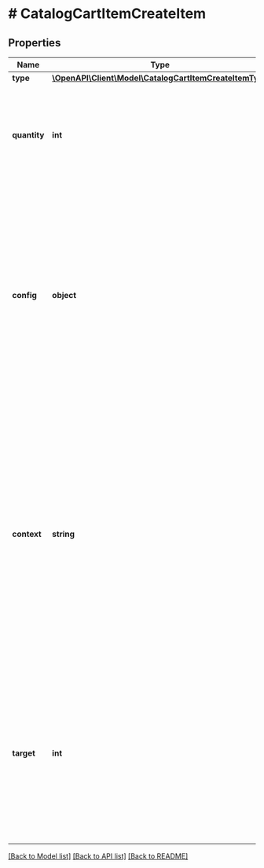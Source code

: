 # # CatalogCartItemCreateItem

## Properties

Name | Type | Description | Notes
------------ | ------------- | ------------- | -------------
**type** | [**\OpenAPI\Client\Model\CatalogCartItemCreateItemType**](CatalogCartItemCreateItemType.md) |  | [optional]
**quantity** | **int** | Quantity for this catalog item. Will be overridden to 1 if quantity not allowed by the item type. | [optional]
**config** | **object** | Config Object, required options depend on the catalog item type&#39;s associated option types. The values passed in here are injected into the instance config or app spec or workflow script(s) defined by the type. | [optional]
**context** | **string** | Context Type for running the workflow, determines if a target resource must be selected. &#x60;instance&#x60;, &#x60;server&#x60;, or &#x60;appliance&#x60;. This may only be passed if the type allows it, usually the type determines the context for the user. Only applies to type &#x60;workflow&#x60;. | [optional]
**target** | **int** | Resource (Instance or Server) ID for context when running the &#x60;workflow&#x60;. Only applies to type &#x60;workflow&#x60; and only required when context is &#x60;instance&#x60; or &#x60;server&#x60;. | [optional]

[[Back to Model list]](../../README.md#models) [[Back to API list]](../../README.md#endpoints) [[Back to README]](../../README.md)
